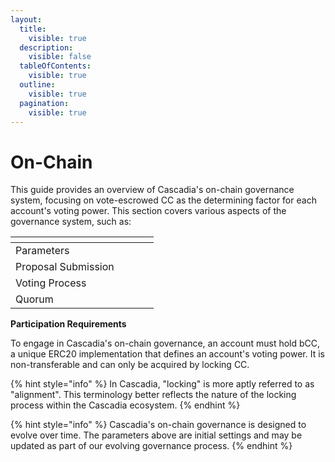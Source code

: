 ```yaml
---
layout:
  title:
    visible: true
  description:
    visible: false
  tableOfContents:
    visible: true
  outline:
    visible: true
  pagination:
    visible: true
---
```


# On-Chain

This guide provides an overview of Cascadia's on-chain governance system, focusing on vote-escrowed CC as the determining factor for each account's voting power. This section covers various aspects of the governance system, such as:

<table><thead><tr><th width="213"></th></tr></thead><tbody><tr><td>Parameters</td></tr><tr><td>Proposal Submission</td></tr><tr><td>Voting Process</td></tr><tr><td>Quorum </td></tr></tbody></table>



**Participation Requirements**&#x20;

To engage in Cascadia's on-chain governance, an account must hold bCC, a unique ERC20 implementation that defines an account's voting power.  It is non-transferable and can only be acquired by locking CC.

{% hint style="info" %}
In Cascadia, "locking" is more aptly referred to as "alignment".  This terminology better reflects the nature of the locking process within the Cascadia ecosystem.
{% endhint %}

{% hint style="info" %}
Cascadia's on-chain governance is designed to evolve over time. The parameters above are initial settings and may be updated as part of our evolving governance process.
{% endhint %}
